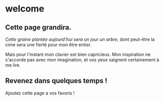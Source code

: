 # welcome

## Cette page grandira.

*Cette graine plantée aujourd'hui sera un jour un arbre*, dont peut-être la cime sera une fierté pour mon être entier.

Mais pour l'instant mon clavier est bien capricieux. Mon inspiration ne s'accorde pas avec mon imagination, et vos yeux saignent certainement à me lire.

## Revenez dans quelques temps !

Ajoutez cette page a vos favoris !
